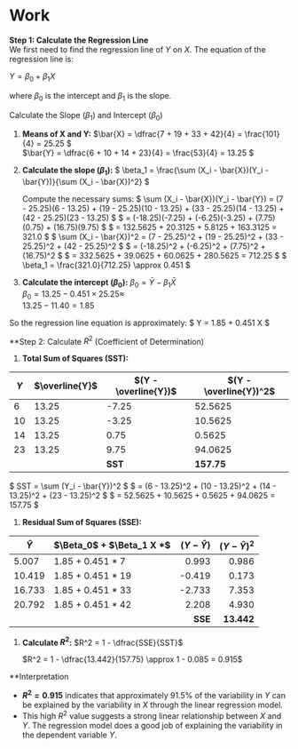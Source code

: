 
# Work

**Step 1: Calculate the Regression Line**  
We first need to find the regression line of $Y$ on $X$. The equation of the regression line is:

$Y = \beta_0 + \beta_1 X$  

where $\beta_0$ is the intercept and $\beta_1$ is the slope.

Calculate the Slope ($\beta_1$) and Intercept ($\beta_0$)

1. **Means of X and Y:**
   $\bar{X} = \dfrac{7 + 19 + 33 + 42}{4} = \frac{101}{4} = 25.25
   $  
   $\bar{Y} = \dfrac{6 + 10 + 14 + 23}{4} = \frac{53}{4} = 13.25
   $

2. **Calculate the slope ($\beta_1$):**
   $
   \beta_1 = \frac{\sum (X_i - \bar{X})(Y_i - \bar{Y})}{\sum (X_i - \bar{X})^2}
   $

   Compute the necessary sums:
   $
   \sum (X_i - \bar{X})(Y_i - \bar{Y}) = (7 - 25.25)(6 - 13.25) + (19 - 25.25)(10 - 13.25) + (33 - 25.25)(14 - 13.25) + (42 - 25.25)(23 - 13.25)
   $
   $
   = (-18.25)(-7.25) + (-6.25)(-3.25) + (7.75)(0.75) + (16.75)(9.75)
   $
   $
   = 132.5625 + 20.3125 + 5.8125 + 163.3125 = 321.0
   $
   $
   \sum (X_i - \bar{X})^2 = (7 - 25.25)^2 + (19 - 25.25)^2 + (33 - 25.25)^2 + (42 - 25.25)^2
   $
   $
   = (-18.25)^2 + (-6.25)^2 + (7.75)^2 + (16.75)^2
   $
   $
   = 332.5625 + 39.0625 + 60.0625 + 280.5625 = 712.25
   $
   $
   \beta_1 = \frac{321.0}{712.25} \approx 0.451
   $

3. **Calculate the intercept ($\beta_0$):**
$\beta_0 = \bar{Y} - \beta_1 \bar{X}$  
$\beta_0 = 13.25 - 0.451 \times 25.25 \approx$  
$13.25 - 11.40 = 1.85$

So the regression line equation is approximately:
$
Y = 1.85 + 0.451 X
$

**Step 2: Calculate $R^2$ (Coefficient of Determination)

1. **Total Sum of Squares (SST):**

| $Y$  | $\overline{Y}$ | $(Y - \overline{Y})$ | $(Y - \overline{Y})^2$ |
|----|----------------|----------------------|------------------------|
| 6  | 13.25          | -7.25                | 52.5625                |
| 10 | 13.25          | -3.25                | 10.5625                |
| 14 | 13.25          | 0.75                 | 0.5625                 |
| 23 | 13.25          | 9.75                 | 94.0625                |
| | | **SST** | **157.75** |


   $
   SST = \sum (Y_i - \bar{Y})^2
   $
   $
   = (6 - 13.25)^2 + (10 - 13.25)^2 + (14 - 13.25)^2 + (23 - 13.25)^2
   $
   $
   = 52.5625 + 10.5625 + 0.5625 + 94.0625 = 157.75
   $

1. **Residual Sum of Squares (SSE):**

| $\hat{Y}$  | $\Beta_0$ + $\Beta_1 X *$ | $(Y - \hat{Y})$ | $(Y - \hat{Y})^2$ |
|-----------|-------------------------|----------------:|------------------:|
| 5.007     | 1.85 + 0.451 * 7        | 0.993           | 0.986             |
| 10.419    | 1.85 + 0.451 * 19       | -0.419          | 0.173             |
| 16.733    | 1.85 + 0.451 * 33       | -2.733          | 7.353             |
| 20.792    | 1.85 + 0.451 * 42       | 2.208           | 4.930             |
| | | **SSE** | **13.442** |


1. **Calculate $R^2$:**
   $R^2 = 1 - \dfrac{SSE}{SST}$  

   $R^2 = 1 - \dfrac{13.442}{157.75} \approx 1 - 0.085 = 0.915$

**Interpretation
- **$R^2 = 0.915$** indicates that approximately 91.5% of the variability in $Y$ can be explained by the variability in $X$ through the linear regression model.
- This high $R^2$ value suggests a strong linear relationship between $X$ and $Y$. The regression model does a good job of explaining the variability in the dependent variable $Y$.
